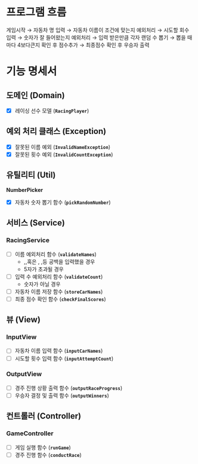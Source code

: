 # **프로그램 흐름**

게임시작 → 자동차 명 입력 → 자동차 이름이 조건에 맞는지 예외처리 → 시도할 회수 입력 → 숫자가 잘 들어왔는지 예외처리 → 입력 받은만큼 각자 랜덤 수 뽑기 → 뽑을 때마다 4보다큰지 확인 후 점수추가 → 최종점수 확인 후 우승자 출력

# **기능 명세서**

## **도메인 (Domain)**

- [x]  레이싱 선수 모델 (**`RacingPlayer`**)

## **예외 처리 클래스 (Exception)**

- [x]  잘못된 이름 예외 (**`InvalidNameException`**)
- [x]  잘못된 횟수 예외 (**`InvalidCountException`**)

## **유틸리티 (Util)**

**NumberPicker**

- [x]  자동차 숫자 뽑기 함수 (**`pickRandomNumber`**)

## **서비스 (Service)**

### RacingService

- [ ]  이름 예외처리 함수 (**`validateNames`**)
    - ,,혹은 ,  ,등 공백을 입력했을 경우
    - 5자가 초과될 경우
- [ ]  입력 수 예외처리 함수 (**`validateCount`**)
    - 숫자가 아닐 경우
- [ ]  자동차 이름 저장 함수 (**`storeCarNames`**)
- [ ]  최종 점수 확인 함수 (**`checkFinalScores`**)

## **뷰 (View)**

### InputView

- [ ]  자동차 이름 입력 함수 (**`inputCarNames`**)
- [ ]  시도할 횟수 입력 함수 (**`inputAttemptCount`**)

### OutputView

- [ ]  경주 진행 상황 출력 함수 (**`outputRaceProgress`**)
- [ ]  우승자 결정 및 출력 함수 (**`outputWinners`**)

## **컨트롤러 (Controller)**

### GameController

- [ ]  게임 실행 함수 (**`runGame`**)
- [ ]  경주 진행 함수 (**`conductRace`**)
